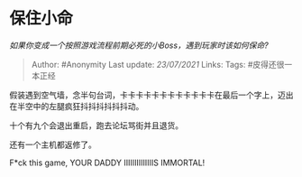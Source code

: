 # 保住小命
*如果你变成一个按照游戏流程前期必死的小Boss，遇到玩家时该如何保命?*

> Author: #Anonymity 
Last update: *23/07/2021* 
Links:
Tags: #皮得还很一本正经 

 
假装遇到空气墙，念半句台词，卡卡卡卡卡卡卡卡卡卡卡卡在最后一个字上，迈出在半空中的左腿疯狂抖抖抖抖抖抖动。

十个有九个会退出重启，跑去论坛骂街并且退货。

还有一个主机都返修了。

F*ck this game, YOUR DADDY IIIIIIIIIIIIIIS IMMORTAL!



